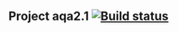 ## Project aqa2.1 [![Build status](https://ci.appveyor.com/api/projects/status/daphmalp7dn6bm3a/branch/master?svg=true)](https://ci.appveyor.com/project/AlexBloom2022/aqa2-1/branch/master)
